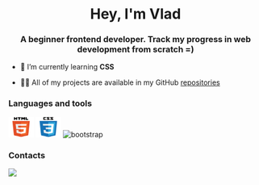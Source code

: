 <h1 align="center">Hey, I'm Vlad</h1>
<h3 align="center">A beginner frontend developer. Track my progress in web development from scratch =)</h3>

- 🌱 I’m currently learning **CSS**

- 👨‍💻 All of my projects are available in my GitHub [repositories](https://github.com/ayriix?tab=repositories)


<h3 align="left">Languages and tools</h3>
<p align="left">
  <img src="https://raw.githubusercontent.com/devicons/devicon/master/icons/html5/html5-original-wordmark.svg" alt="html5" width="50" height="40"/>
  <img src="https://raw.githubusercontent.com/devicons/devicon/master/icons/css3/css3-original-wordmark.svg" alt="css3" width="50" height="40"/>
  <img src="https://www.logo.wine/a/logo/Bootstrap_(front-end_framework)/Bootstrap_(front-end_framework)-Logo.wine.svg" alt="bootstrap" width="50" height="50"/>
</p>

<h3 align="left">Contacts</h3>
<p align="left">
  <img src="https://shields.io/badge/VKONTAKTE-black?logo=vk&style=for-the-badge"/>
</p>
